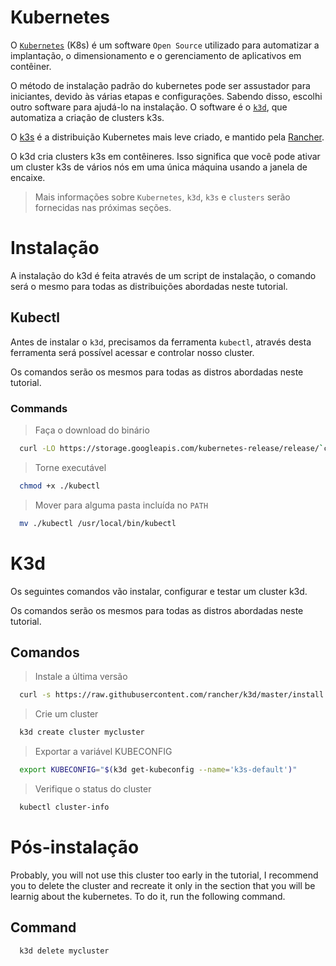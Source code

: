 # Kubernetes
O [`Kubernetes`][kubernetes-site] (K8s) é um software `Open Source` utilizado para automatizar a implantação, o dimensionamento e o gerenciamento de aplicativos em contêiner.

O método de instalação padrão do kubernetes pode ser assustador para iniciantes, devido às várias etapas e configurações. Sabendo disso, escolhi outro software para ajudá-lo na instalação. O software é o [`k3d`][k3d-github], que automatiza a criação de clusters k3s.

O [k3s][k3s-github] é a distribuição Kubernetes mais leve criado, e mantido pela [Rancher][rancher-site].

O k3d cria clusters k3s em contêineres. Isso significa que você pode ativar um cluster k3s de vários nós em uma única máquina usando a janela de encaixe.

> Mais informações sobre `Kubernetes`, `k3d`, `k3s` e `clusters` serão fornecidas nas próximas seções.

# Instalação
A instalação do k3d é feita através de um script de instalação, o comando será o mesmo para todas as distribuições abordadas neste tutorial.

## Kubectl
Antes de instalar o `k3d`, precisamos da ferramenta `kubectl`, através desta ferramenta será possível acessar e controlar nosso cluster.

 Os comandos serão os mesmos para todas as distros abordadas neste tutorial.

### Commands
> Faça o download do binário
```sh
  curl -LO https://storage.googleapis.com/kubernetes-release/release/`curl -s https://storage.googleapis.com/kubernetes-release/release/stable.txt`/bin/linux/amd64/kubectl
```
> Torne executável
```sh
  chmod +x ./kubectl
```
> Mover para alguma pasta incluída no `PATH`
```sh
  mv ./kubectl /usr/local/bin/kubectl
```

# K3d
Os seguintes comandos vão instalar, configurar e testar um cluster k3d.

Os comandos serão os mesmos para todas as distros abordadas neste tutorial.

## Comandos
> Instale a última versão
```sh
  curl -s https://raw.githubusercontent.com/rancher/k3d/master/install.sh | bash
```
> Crie um cluster
```sh
  k3d create cluster mycluster
```
> Exportar a variável KUBECONFIG
```sh
  export KUBECONFIG="$(k3d get-kubeconfig --name='k3s-default')"
```
> Verifique o status do cluster
```sh
  kubectl cluster-info
```

# Pós-instalação
Probably, you will not use this cluster too early in the tutorial, I recommend you to delete the cluster and recreate it only in the section that you will be learnig about the kubernetes. To do it, run the following command.

## Command
```sh
  k3d delete mycluster
```

[kubernetes-site]: https://kubernetes.io/
[k3d-github]: https://github.com/rancher/k3d
[rancher-site]: https://rancher.com/
[k3s-github]: https://github.com/rancher/k3s
